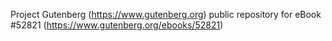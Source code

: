 Project Gutenberg (https://www.gutenberg.org) public repository for
eBook #52821 (https://www.gutenberg.org/ebooks/52821)
